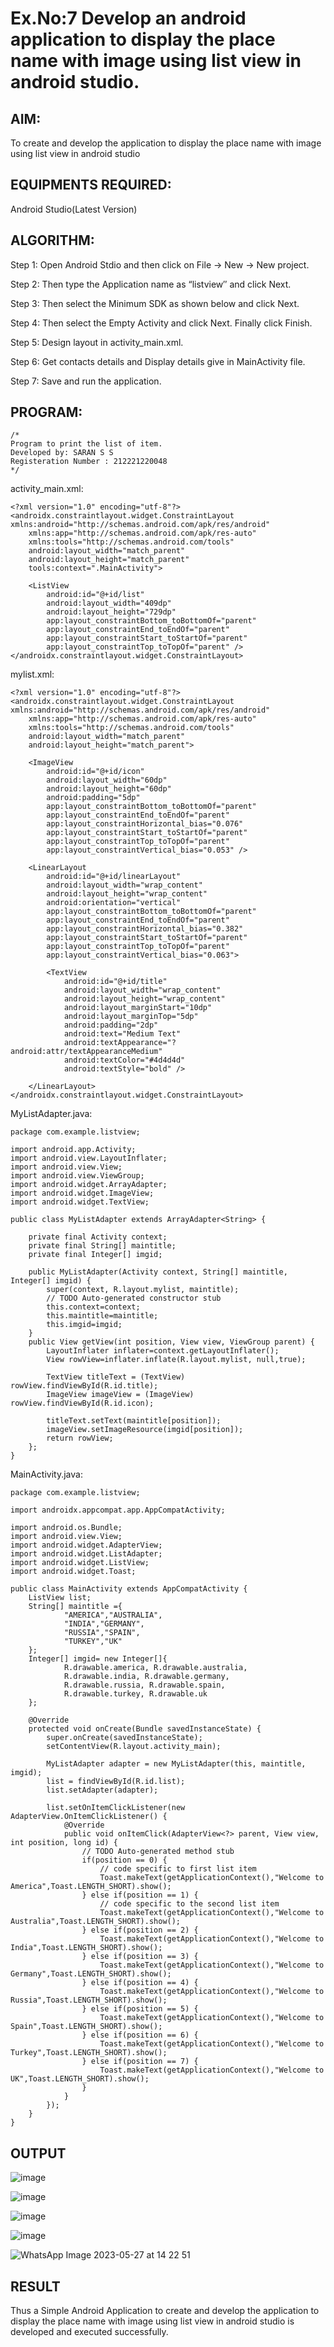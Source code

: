 
# Ex.No:7 Develop an android application to display the place name with image using list view in android studio.


## AIM:

To create and develop the application to display the place name with image using list view in android studio

## EQUIPMENTS REQUIRED:

Android Studio(Latest Version)

## ALGORITHM:

Step 1: Open Android Stdio and then click on File -> New -> New project.

Step 2: Then type the Application name as “listview″ and click Next. 

Step 3: Then select the Minimum SDK as shown below and click Next.

Step 4: Then select the Empty Activity and click Next. Finally click Finish.

Step 5: Design layout in activity_main.xml.

Step 6: Get contacts details and Display details give in MainActivity file.

Step 7: Save and run the application.

## PROGRAM:
```
/*
Program to print the list of item.
Developed by: SARAN S S
Registeration Number : 212221220048
*/
```
activity_main.xml:

```
<?xml version="1.0" encoding="utf-8"?>
<androidx.constraintlayout.widget.ConstraintLayout xmlns:android="http://schemas.android.com/apk/res/android"
    xmlns:app="http://schemas.android.com/apk/res-auto"
    xmlns:tools="http://schemas.android.com/tools"
    android:layout_width="match_parent"
    android:layout_height="match_parent"
    tools:context=".MainActivity">

    <ListView
        android:id="@+id/list"
        android:layout_width="409dp"
        android:layout_height="729dp"
        app:layout_constraintBottom_toBottomOf="parent"
        app:layout_constraintEnd_toEndOf="parent"
        app:layout_constraintStart_toStartOf="parent"
        app:layout_constraintTop_toTopOf="parent" />
</androidx.constraintlayout.widget.ConstraintLayout>
```

mylist.xml:

```
<?xml version="1.0" encoding="utf-8"?>
<androidx.constraintlayout.widget.ConstraintLayout xmlns:android="http://schemas.android.com/apk/res/android"
    xmlns:app="http://schemas.android.com/apk/res-auto"
    xmlns:tools="http://schemas.android.com/tools"
    android:layout_width="match_parent"
    android:layout_height="match_parent">

    <ImageView
        android:id="@+id/icon"
        android:layout_width="60dp"
        android:layout_height="60dp"
        android:padding="5dp"
        app:layout_constraintBottom_toBottomOf="parent"
        app:layout_constraintEnd_toEndOf="parent"
        app:layout_constraintHorizontal_bias="0.076"
        app:layout_constraintStart_toStartOf="parent"
        app:layout_constraintTop_toTopOf="parent"
        app:layout_constraintVertical_bias="0.053" />

    <LinearLayout
        android:id="@+id/linearLayout"
        android:layout_width="wrap_content"
        android:layout_height="wrap_content"
        android:orientation="vertical"
        app:layout_constraintBottom_toBottomOf="parent"
        app:layout_constraintEnd_toEndOf="parent"
        app:layout_constraintHorizontal_bias="0.382"
        app:layout_constraintStart_toStartOf="parent"
        app:layout_constraintTop_toTopOf="parent"
        app:layout_constraintVertical_bias="0.063">

        <TextView
            android:id="@+id/title"
            android:layout_width="wrap_content"
            android:layout_height="wrap_content"
            android:layout_marginStart="10dp"
            android:layout_marginTop="5dp"
            android:padding="2dp"
            android:text="Medium Text"
            android:textAppearance="?android:attr/textAppearanceMedium"
            android:textColor="#4d4d4d"
            android:textStyle="bold" />

    </LinearLayout>
</androidx.constraintlayout.widget.ConstraintLayout>
```

MyListAdapter.java:

```
package com.example.listview;

import android.app.Activity;
import android.view.LayoutInflater;
import android.view.View;
import android.view.ViewGroup;
import android.widget.ArrayAdapter;
import android.widget.ImageView;
import android.widget.TextView;

public class MyListAdapter extends ArrayAdapter<String> {

    private final Activity context;
    private final String[] maintitle;
    private final Integer[] imgid;

    public MyListAdapter(Activity context, String[] maintitle, Integer[] imgid) {
        super(context, R.layout.mylist, maintitle);
        // TODO Auto-generated constructor stub
        this.context=context;
        this.maintitle=maintitle;
        this.imgid=imgid;
    }
    public View getView(int position, View view, ViewGroup parent) {
        LayoutInflater inflater=context.getLayoutInflater();
        View rowView=inflater.inflate(R.layout.mylist, null,true);

        TextView titleText = (TextView) rowView.findViewById(R.id.title);
        ImageView imageView = (ImageView) rowView.findViewById(R.id.icon);

        titleText.setText(maintitle[position]);
        imageView.setImageResource(imgid[position]);
        return rowView;
    };
}

```
MainActivity.java:

```
package com.example.listview;

import androidx.appcompat.app.AppCompatActivity;

import android.os.Bundle;
import android.view.View;
import android.widget.AdapterView;
import android.widget.ListAdapter;
import android.widget.ListView;
import android.widget.Toast;

public class MainActivity extends AppCompatActivity {
    ListView list;
    String[] maintitle ={
            "AMERICA","AUSTRALIA",
            "INDIA","GERMANY",
            "RUSSIA","SPAIN",
            "TURKEY","UK"
    };
    Integer[] imgid= new Integer[]{
            R.drawable.america, R.drawable.australia,
            R.drawable.india, R.drawable.germany,
            R.drawable.russia, R.drawable.spain,
            R.drawable.turkey, R.drawable.uk
    };

    @Override
    protected void onCreate(Bundle savedInstanceState) {
        super.onCreate(savedInstanceState);
        setContentView(R.layout.activity_main);

        MyListAdapter adapter = new MyListAdapter(this, maintitle, imgid);
        list = findViewById(R.id.list);
        list.setAdapter(adapter);

        list.setOnItemClickListener(new AdapterView.OnItemClickListener() {
            @Override
            public void onItemClick(AdapterView<?> parent, View view, int position, long id) {
                // TODO Auto-generated method stub
                if(position == 0) {
                    // code specific to first list item
                    Toast.makeText(getApplicationContext(),"Welcome to America",Toast.LENGTH_SHORT).show();
                } else if(position == 1) {
                    // code specific to the second list item
                    Toast.makeText(getApplicationContext(),"Welcome to Australia",Toast.LENGTH_SHORT).show();
                } else if(position == 2) {
                    Toast.makeText(getApplicationContext(),"Welcome to India",Toast.LENGTH_SHORT).show();
                } else if(position == 3) {
                    Toast.makeText(getApplicationContext(),"Welcome to Germany",Toast.LENGTH_SHORT).show();
                } else if(position == 4) {
                    Toast.makeText(getApplicationContext(),"Welcome to Russia",Toast.LENGTH_SHORT).show();
                } else if(position == 5) {
                    Toast.makeText(getApplicationContext(),"Welcome to Spain",Toast.LENGTH_SHORT).show();
                } else if(position == 6) {
                    Toast.makeText(getApplicationContext(),"Welcome to Turkey",Toast.LENGTH_SHORT).show();
                } else if(position == 7) {
                    Toast.makeText(getApplicationContext(),"Welcome to UK",Toast.LENGTH_SHORT).show();
                }
            }
        });
    }
}

```

## OUTPUT

![image](https://github.com/kannan0071/MAD-Ex.No-7/assets/119641638/fa94bd56-be41-49ff-b3e5-58b5eeded988)

![image](https://github.com/kannan0071/MAD-Ex.No-7/assets/119641638/0e18fb3b-2d0a-4f2d-beab-33902b6e855a)

![image](https://github.com/kannan0071/MAD-Ex.No-7/assets/119641638/e1b5c3da-4cfc-40dd-9aa1-6f651cb53038)

![image](https://github.com/kannan0071/MAD-Ex.No-7/assets/119641638/cad35478-0573-41de-a9e6-4d6f05670024)

![WhatsApp Image 2023-05-27 at 14 22 51](https://github.com/kannan0071/MAD-Ex.No-7/assets/119641638/c70622be-2398-42c3-b036-8dc9c71a7040)


## RESULT

Thus a Simple Android Application to create and develop the application to display the place name with image using list view in android studio is developed and executed successfully.
